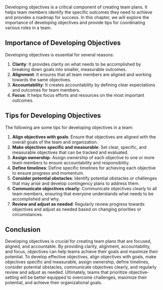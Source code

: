 

Developing objectives is a critical component of creating team plans. It helps team members identify the specific outcomes they need to achieve and provides a roadmap for success. In this chapter, we will explore the importance of developing objectives and provide tips for coordinating various roles in a team.

## Importance of Developing Objectives

Developing objectives is essential for several reasons:

1. **Clarity**: It provides clarity on what needs to be accomplished by breaking down goals into smaller, measurable outcomes.
2. **Alignment**: It ensures that all team members are aligned and working towards the same objectives.
3. **Accountability**: It creates accountability by defining clear expectations and outcomes for team members.
4. **Focus**: It helps focus efforts and resources on the most important outcomes.

## Tips for Developing Objectives

The following are some tips for developing objectives in a team:

1. **Align objectives with goals**: Ensure that objectives are aligned with the overall goals of the team and organization.
2. **Make objectives specific and measurable**: Set clear, specific, and measurable objectives that can be tracked and evaluated.
3. **Assign ownership**: Assign ownership of each objective to one or more team members to ensure accountability and responsibility.
4. **Define timelines**: Define specific timelines for achieving each objective to ensure progress and momentum.
5. **Consider potential obstacles**: Identify potential obstacles or challenges that may arise and develop contingency plans to address them.
6. **Communicate objectives clearly**: Communicate objectives clearly to all team members, ensuring that everyone understands what needs to be accomplished and why.
7. **Review and adjust as needed**: Regularly review progress towards objectives and adjust as needed based on changing priorities or circumstances.

## Conclusion

Developing objectives is crucial for creating team plans that are focused, aligned, and accountable. By providing clarity, alignment, accountability, and focus, objectives can help teams achieve their goals and maximize their potential. To develop effective objectives, align objectives with goals, make objectives specific and measurable, assign ownership, define timelines, consider potential obstacles, communicate objectives clearly, and regularly review and adjust as needed. Ultimately, teams that prioritize objective-setting will be better equipped to overcome challenges, maximize their potential, and achieve their organizational goals.
